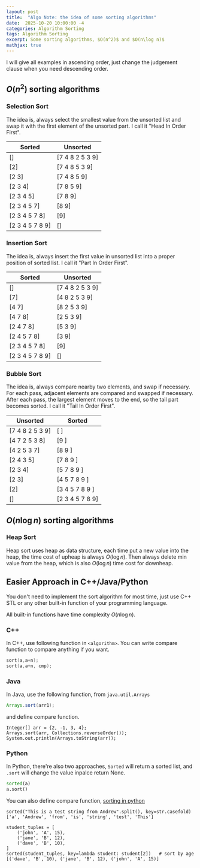 ```yaml
---
layout: post
title:  "Algo Note: the idea of some sorting algorithms"
date:  2025-10-20 10:00:00 -4
categories: Algorithm Sorting
tags: Algorithm Sorting
excerpt: Some sorting algorithms, $O(n^2)$ and $O(n\log n)$
mathjax: true
---
```


I will give all examples in ascending order, just change the judgement clause when you need descending order.

## $O(n^2)$ sorting algorithms

### Selection Sort

The idea is, always select the smallest value from the unsorted list and swap it with the first element of the unsorted part. I call it "Head In Order First".

| Sorted           | Unsorted        |
|------------------|-----------------|
| []               | [7 4 8 2 5 3 9] |
| [2]              | [7 4 8 5 3 9]   |
| [2 3]            | [7 4 8 5 9]     |
| [2 3 4]          | [7 8 5 9]       |
| [2 3 4 5]        | [7 8 9]         |
| [2 3 4 5 7]      | [8 9]           |
| [2 3 4 5 7 8]    | [9]             |
| [2 3 4 5 7 8 9]  | []              |



### Insertion Sort

The idea is, always insert the first value in unsorted list into a proper position of sorted list. I call it "Part In Order First".

| Sorted           | Unsorted        |
|------------------|-----------------|
| []               | [7 4 8 2 5 3 9] |
| [7]              | [4 8 2 5 3 9]   |
| [4 7]            | [8 2 5 3 9]     |
| [4 7 8]          | [2 5 3 9]       |
| [2 4 7 8]        | [5 3 9]         |
| [2 4 5 7 8]      | [3 9]           |
| [2 3 4 5 7 8]    | [9]             |
| [2 3 4 5 7 8 9]  | []              |


### Bubble Sort

The idea is, always compare nearby two elements, and swap if necessary. For each pass, adjacent elements are compared and swapped if necessary. After each pass, the largest element moves to the end, so the tail part becomes sorted. I call it "Tail In Order First".

| Unsorted         | Sorted          |
|------------------|-----------------|
| [7 4 8 2 5 3 9]  | [             ] |
| [4 7 2 5 3 8]    | [9            ] |
| [4 2 5 3 7]      | [8 9          ] |
| [2 4 3 5]        | [7 8 9        ] |
| [2 3 4]          | [5 7 8 9      ] |
| [2 3]            | [4 5 7 8 9    ] |
| [2]              | [3 4 5 7 8 9  ] |
| []               | [2 3 4 5 7 8 9] |


## $O(n\log n)$ sorting algorithms


### Heap Sort

Heap sort uses heap as data structure, each time put a new value into the heap, the time cost of upheap is always $O(\log n)$. Then always delete min value from the heap, which is also $O(\log n)$ time cost for downheap.

### 

## Easier Approach in C++/Java/Python

You don't need to implement the sort algorithm for most time, just use C++ STL or any other built-in function of your programming language.

All built-in functions have time complexity $O(n \log n)$.

### C++
In C++, use following function in ```<algorithm>```. You can write compare function to compare anything if you want.
```cpp
sort(a,a+n);
sort(a,a+n, cmp);
```

### Java
In Java, use the following function, from ```java.util.Arrays```
```Java
Arrays.sort(arr1); 
```

and define compare function.
```
Integer[] arr = {2, -1, 3, 4};
Arrays.sort(arr, Collections.reverseOrder()); 
System.out.println(Arrays.toString(arr)); 

```


### Python
In Python, there're also two approaches, ```Sorted``` will return a sorted list, and ```.sort``` will change the value inpalce return None.
```Python
sorted(a)
a.sort()
```

You can also define compare function, [sorting in python](https://docs.python.org/3/howto/sorting.html)

```
sorted("This is a test string from Andrew".split(), key=str.casefold)
['a', 'Andrew', 'from', 'is', 'string', 'test', 'This']

student_tuples = [
    ('john', 'A', 15),
    ('jane', 'B', 12),
    ('dave', 'B', 10),
]
sorted(student_tuples, key=lambda student: student[2])   # sort by age
[('dave', 'B', 10), ('jane', 'B', 12), ('john', 'A', 15)]
```

